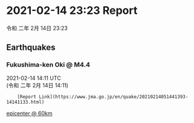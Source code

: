 # 2021-02-14 23:23 Report
令和 二年 2月 14日 23:23

## Earthquakes
### Fukushima-ken Oki @ M4.4
2021-02-14 14:11 UTC  
        (令和 二年 2月 14日 14:11)
  
        [Report Link](https://www.jma.go.jp/en/quake/20210214051441393-14141133.html)  
[epicenter @ 60km](https://www.google.com/maps/place/37°36'00%22+141°42'00%22/@37.6,141.7,17z/data=!3m1!4b1!4m5!3m4!1s0x0:0x0!8m2!3d37.6!4d141.7)